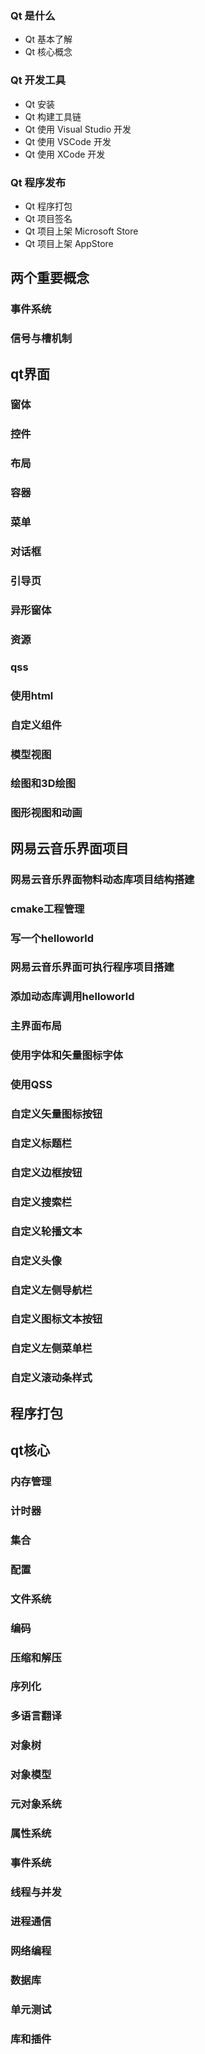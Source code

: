 ### Qt 是什么
- Qt 基本了解
- Qt 核心概念

### Qt 开发工具
- Qt 安装
- Qt 构建工具链
- Qt 使用 Visual Studio 开发
- Qt 使用 VSCode 开发
- Qt 使用 XCode 开发

### Qt 程序发布
- Qt 程序打包
- Qt 项目签名
- Qt 项目上架 Microsoft Store
- Qt 项目上架 AppStore

## 两个重要概念
### 事件系统
### 信号与槽机制

## qt界面
### 窗体
### 控件
### 布局
### 容器
### 菜单
### 对话框
### 引导页
### 异形窗体
### 资源
### qss
### 使用html
### 自定义组件
### 模型视图
### 绘图和3D绘图
### 图形视图和动画

##  网易云音乐界面项目
### 网易云音乐界面物料动态库项目结构搭建
### cmake工程管理
### 写一个helloworld
### 网易云音乐界面可执行程序项目搭建
### 添加动态库调用helloworld
### 主界面布局
### 使用字体和矢量图标字体
### 使用QSS
### 自定义矢量图标按钮
### 自定义标题栏
### 自定义边框按钮
### 自定义搜索栏
### 自定义轮播文本
### 自定义头像
### 自定义左侧导航栏
### 自定义图标文本按钮
### 自定义左侧菜单栏
### 自定义滚动条样式

## 程序打包

## qt核心
### 内存管理
### 计时器
### 集合
### 配置
### 文件系统
### 编码
### 压缩和解压
### 序列化
### 多语言翻译
### 对象树
### 对象模型
### 元对象系统
### 属性系统
### 事件系统
### 线程与并发
### 进程通信
### 网络编程
### 数据库
### 单元测试
### 库和插件





